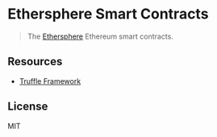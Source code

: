 # Ethersphere Smart Contracts

> The [Ethersphere](https://ethersphe.re/) Ethereum smart contracts.

## Resources

- [Truffle Framework](http://truffleframework.com/)

## License

MIT

